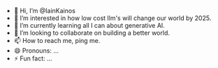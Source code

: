 - 👋 Hi, I’m @IainKainos
- 👀 I’m interested in how low cost llm's will change our world by 2025. 
- 🌱 I’m currently learning all I can about generative AI. 
- 💞️ I’m looking to collaborate on building a better world. 
- 📫 How to reach me, ping me. 
- 😄 Pronouns: ...
- ⚡ Fun fact: ...

<!---
IainKainos/IainKainos is a ✨ special ✨ repository because its `README.md` (this file) appears on your GitHub profile.
You can click the Preview link to take a look at your changes.
--->

